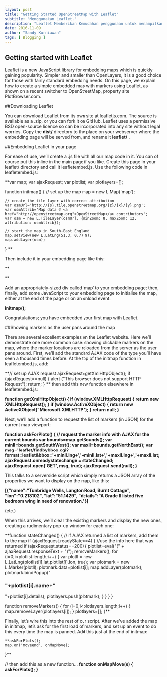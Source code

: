 ```yaml
---
layout: post
title: "Getting Started OpenStreetMap with Leaflet"
subtitle: "Menggunakan Leaflet."
description: "Leaflet Memberikan Kemudahan penggunaan untuk menampilkan OpenStreetMap."
date: 2016-11-09
author: "Sandy Kurniawan"
tags: [ Blogging ]
---
```



## Getting started with Leaflet

Leaflet is a new JavaScript library for embedding maps which is quickly gaining popularity. Simpler and smaller than OpenLayers, it is a good choice for those with fairly standard embedding needs.
On this page, we explain how to create a simple embedded map with markers using Leaflet, as shown on a recent switcher to OpenStreetMap, property site PlotBrowser.com.

##Downloading Leaflet

You can download Leaflet from its own site at leafletjs.com. The source is available as a .zip, or you can fork it on GitHub.
Leaflet uses a permissive BSD open-source licence so can be incorporated into any site without legal worries.
Copy the **dist/** directory to the place on your webserver where the embedding page will be served from, and rename it **leaflet/** .

##Embedding Leaflet in your page

For ease of use, we’ll create a .js file with all our map code in it. You can of course put this inline in the main page if you like. Create this page in your leaflet/ directory and call it leafletembed.js.
Use the following code in leafletembed.js:

**var map;
var ajaxRequest;
var plotlist;
var plotlayers=[];

function initmap() {
	// set up the map
	map = new L.Map('map');

	// create the tile layer with correct attribution
	var osmUrl='http://{s}.tile.openstreetmap.org/{z}/{x}/{y}.png';
	var osmAttrib='Map data © <a href="http://openstreetmap.org">OpenStreetMap</a> contributors';
	var osm = new L.TileLayer(osmUrl, {minZoom: 8, maxZoom: 12, attribution: osmAttrib});		

	// start the map in South-East England
	map.setView(new L.LatLng(51.3, 0.7),9);
	map.addLayer(osm);
}
**

Then include it in your embedding page like this:

**<link rel="stylesheet" type="text/css" href="leaflet/leaflet.css" />
<script type="text/javascript" src="leaflet/leaflet.js"></script>
<script type="text/javascript" src="leaflet/leafletembed.js"></script>**

Add an appropriately-sized div called ‘map‘ to your embedding page; then, finally, add some JavaScript to your embedding page to initialise the map, either at the end of the page or on an onload event:

**initmap();**

Congratulations; you have embedded your first map with Leaflet.

##Showing markers as the user pans around the map

There are several excellent examples on the Leaflet website. Here we’ll demonstrate one more common case: showing clickable markers on the map, where the marker locations are reloaded from the server as the user pans around.
First, we’ll add the standard AJAX code of the type you’ll have seen a thousand times before. At the top of the initmap function in leafletembed.js, add:

**// set up AJAX request
ajaxRequest=getXmlHttpObject();
if (ajaxRequest==null) {
	alert ("This browser does not support HTTP Request");
	return;
}
**
then add this new function elsewhere in leafletembed.js:

**function getXmlHttpObject() {
	if (window.XMLHttpRequest) { return new XMLHttpRequest(); }
	if (window.ActiveXObject)  { return new ActiveXObject("Microsoft.XMLHTTP"); }
	return null;
}**

Next, we’ll add a function to request the list of markers (in JSON) for the current map viewport:

**function askForPlots() {
	// request the marker info with AJAX for the current bounds
	var bounds=map.getBounds();
	var minll=bounds.getSouthWest();
	var maxll=bounds.getNorthEast();
	var msg='leaflet/findbybbox.cgi?format=leaflet&bbox='+minll.lng+','+minll.lat+','+maxll.lng+','+maxll.lat;
	ajaxRequest.onreadystatechange = stateChanged;
	ajaxRequest.open('GET', msg, true);
	ajaxRequest.send(null);
}**

This talks to a serverside script which simply returns a JSON array of the properties we want to display on the map, like this:

**[{"name":"Tunbridge Wells, Langton Road, Burnt Cottage",
  "lon":"0.213102",
  "lat":"51.1429",
  "details":"A Grade II listed five bedroom wing in need of renovation."}]**

(etc.)

When this arrives, we’ll clear the existing markers and display the new ones, creating a rudimentary pop-up window for each one:

**function stateChanged() {
	// if AJAX returned a list of markers, add them to the map
	if (ajaxRequest.readyState==4) {
		//use the info here that was returned
		if (ajaxRequest.status==200) {
			plotlist=eval("(" + ajaxRequest.responseText + ")");
			removeMarkers();
			for (i=0;i<plotlist.length;i++) {
				var plotll = new L.LatLng(plotlist[i].lat,plotlist[i].lon, true);
				var plotmark = new L.Marker(plotll);
				plotmark.data=plotlist[i];
				map.addLayer(plotmark);
				plotmark.bindPopup("<h3>"+plotlist[i].name+"</h3>"+plotlist[i].details);
				plotlayers.push(plotmark);
			}
		}
	}
}

function removeMarkers() {
	for (i=0;i<plotlayers.length;i++) {
		map.removeLayer(plotlayers[i]);
	}
	plotlayers=[];
}**

Finally, let’s wire this into the rest of our script. After we’ve added the map in initmap, let’s ask for the first load of markers, and set up an event to do this every time the map is panned. Add this just at the end of initmap:

	**askForPlots();
	map.on('moveend', onMapMove);
}**

// then add this as a new function...
**function onMapMove(e) { askForPlots(); }**
